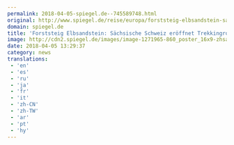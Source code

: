 ```yaml
---
permalink: 2018-04-05-spiegel.de--745589748.html
original: http://www.spiegel.de/reise/europa/forststeig-elbsandstein-saechsische-schweiz-eroeffnet-trekkingroute-nach-tschechien-a-1201383.html#ref=rss
domain: spiegel.de
title: 'Forststeig Elbsandstein: Sächsische Schweiz eröffnet Trekkingroute nach Tschechien - SPIEGEL ONLINE - Reise'
image: http://cdn2.spiegel.de/images/image-1271965-860_poster_16x9-zhsa-1271965.jpg
date: 2018-04-05 13:29:37
category: news
translations: 
 - 'en'
 - 'es'
 - 'ru'
 - 'ja'
 - 'fr'
 - 'it'
 - 'zh-CN'
 - 'zh-TW'
 - 'ar'
 - 'pt'
 - 'hy'
---
```



